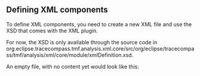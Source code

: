 ## Defining XML components

To define XML components, you need to create a new XML file and use the XSD that comes with the XML plugin.

For now, the XSD is only available through the source code in org.eclipse.tracecompass.tmf.analysis.xml.core/src/org/eclipse/tracecompass/tmf/analysis/xml/core/module/xmlDefinition.xsd.

An empty file, with no content yet would look like this: